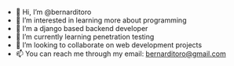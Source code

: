 - 👋 Hi, I’m @bernarditoro
- 👀 I’m interested in learning more about programming
- 🌱 I’m a django based backend developer
- 🌱 I’m currently learning penetration testing
- 💞️ I’m looking to collaborate on web development projects
- 📫 You can reach me through my email: bernarditoro@gmail.com

